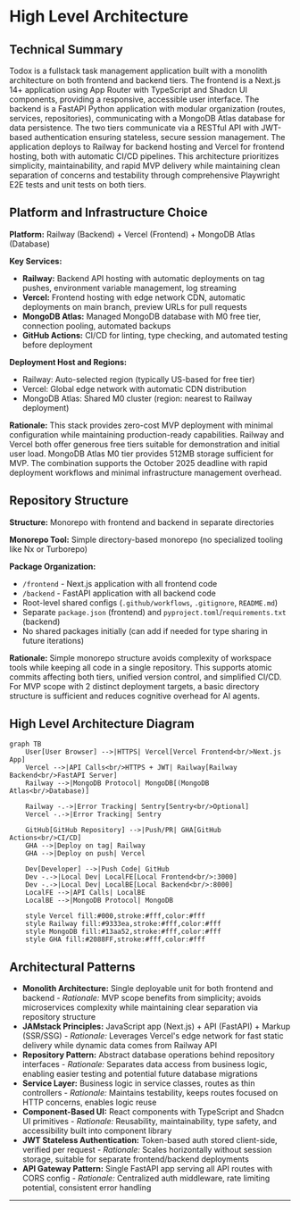 # High Level Architecture

## Technical Summary

Todox is a fullstack task management application built with a monolith architecture on both frontend and backend tiers. The frontend is a Next.js 14+ application using App Router with TypeScript and Shadcn UI components, providing a responsive, accessible user interface. The backend is a FastAPI Python application with modular organization (routes, services, repositories), communicating with a MongoDB Atlas database for data persistence. The two tiers communicate via a RESTful API with JWT-based authentication ensuring stateless, secure session management. The application deploys to Railway for backend hosting and Vercel for frontend hosting, both with automatic CI/CD pipelines. This architecture prioritizes simplicity, maintainability, and rapid MVP delivery while maintaining clean separation of concerns and testability through comprehensive Playwright E2E tests and unit tests on both tiers.

## Platform and Infrastructure Choice

**Platform:** Railway (Backend) + Vercel (Frontend) + MongoDB Atlas (Database)

**Key Services:**
- **Railway:** Backend API hosting with automatic deployments on tag pushes, environment variable management, log streaming
- **Vercel:** Frontend hosting with edge network CDN, automatic deployments on main branch, preview URLs for pull requests
- **MongoDB Atlas:** Managed MongoDB database with M0 free tier, connection pooling, automated backups
- **GitHub Actions:** CI/CD for linting, type checking, and automated testing before deployment

**Deployment Host and Regions:**
- Railway: Auto-selected region (typically US-based for free tier)
- Vercel: Global edge network with automatic CDN distribution
- MongoDB Atlas: Shared M0 cluster (region: nearest to Railway deployment)

**Rationale:** This stack provides zero-cost MVP deployment with minimal configuration while maintaining production-ready capabilities. Railway and Vercel both offer generous free tiers suitable for demonstration and initial user load. MongoDB Atlas M0 tier provides 512MB storage sufficient for MVP. The combination supports the October 2025 deadline with rapid deployment workflows and minimal infrastructure management overhead.

## Repository Structure

**Structure:** Monorepo with frontend and backend in separate directories

**Monorepo Tool:** Simple directory-based monorepo (no specialized tooling like Nx or Turborepo)

**Package Organization:**
- `/frontend` - Next.js application with all frontend code
- `/backend` - FastAPI application with all backend code
- Root-level shared configs (`.github/workflows`, `.gitignore`, `README.md`)
- Separate `package.json` (frontend) and `pyproject.toml`/`requirements.txt` (backend)
- No shared packages initially (can add if needed for type sharing in future iterations)

**Rationale:** Simple monorepo structure avoids complexity of workspace tools while keeping all code in a single repository. This supports atomic commits affecting both tiers, unified version control, and simplified CI/CD. For MVP scope with 2 distinct deployment targets, a basic directory structure is sufficient and reduces cognitive overhead for AI agents.

## High Level Architecture Diagram

```mermaid
graph TB
    User[User Browser] -->|HTTPS| Vercel[Vercel Frontend<br/>Next.js App]
    Vercel -->|API Calls<br/>HTTPS + JWT| Railway[Railway Backend<br/>FastAPI Server]
    Railway -->|MongoDB Protocol| MongoDB[(MongoDB Atlas<br/>Database)]
    
    Railway -.->|Error Tracking| Sentry[Sentry<br/>Optional]
    Vercel -.->|Error Tracking| Sentry
    
    GitHub[GitHub Repository] -->|Push/PR| GHA[GitHub Actions<br/>CI/CD]
    GHA -->|Deploy on tag| Railway
    GHA -->|Deploy on push| Vercel
    
    Dev[Developer] -->|Push Code| GitHub
    Dev -.->|Local Dev| LocalFE[Local Frontend<br/>:3000]
    Dev -.->|Local Dev| LocalBE[Local Backend<br/>:8000]
    LocalFE -->|API Calls| LocalBE
    LocalBE -->|MongoDB Protocol| MongoDB
    
    style Vercel fill:#000,stroke:#fff,color:#fff
    style Railway fill:#9333ea,stroke:#fff,color:#fff
    style MongoDB fill:#13aa52,stroke:#fff,color:#fff
    style GHA fill:#2088FF,stroke:#fff,color:#fff
```

## Architectural Patterns

- **Monolith Architecture:** Single deployable unit for both frontend and backend - _Rationale:_ MVP scope benefits from simplicity; avoids microservices complexity while maintaining clear separation via repository structure
- **JAMstack Principles:** JavaScript app (Next.js) + API (FastAPI) + Markup (SSR/SSG) - _Rationale:_ Leverages Vercel's edge network for fast static delivery while dynamic data comes from Railway API
- **Repository Pattern:** Abstract database operations behind repository interfaces - _Rationale:_ Separates data access from business logic, enabling easier testing and potential future database migrations
- **Service Layer:** Business logic in service classes, routes as thin controllers - _Rationale:_ Maintains testability, keeps routes focused on HTTP concerns, enables logic reuse
- **Component-Based UI:** React components with TypeScript and Shadcn UI primitives - _Rationale:_ Reusability, maintainability, type safety, and accessibility built into component library
- **JWT Stateless Authentication:** Token-based auth stored client-side, verified per request - _Rationale:_ Scales horizontally without session storage, suitable for separate frontend/backend deployments
- **API Gateway Pattern:** Single FastAPI app serving all API routes with CORS config - _Rationale:_ Centralized auth middleware, rate limiting potential, consistent error handling

---
